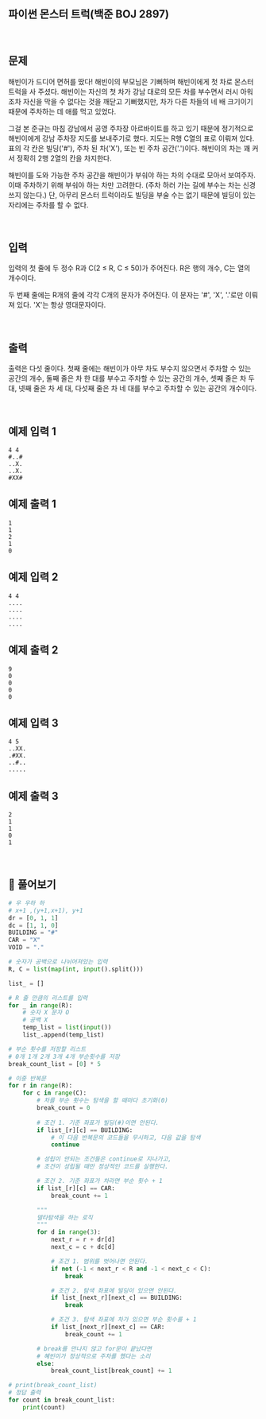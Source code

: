 ## 파이썬 몬스터 트럭(백준 BOJ 2897)

<br>

## 문제

해빈이가 드디어 면허를 땄다! 해빈이의 부모님은 기뻐하며 해빈이에게 첫 차로 몬스터 트럭을 사 주셨다. 해빈이는 자신의 첫 차가 강남 대로의 모든 차를 부수면서 러시 아워조차 자신을 막을 수 없다는 것을 깨닫고 기뻐했지만, 차가 다른 차들의 네 배 크기이기 때문에 주차하는 데 애를 먹고 있었다.

그걸 본 준규는 마침 강남에서 공영 주차장 아르바이트를 하고 있기 때문에 정기적으로 해빈이에게 강남 주차장 지도를 보내주기로 했다. 지도는 R행 C열의 표로 이뤄져 있다. 표의 각 칸은 빌딩('#'), 주차 된 차('X'), 또는 빈 주차 공간('.')이다. 해빈이의 차는 꽤 커서 정확히 2행 2열의 칸을 차지한다.

해빈이를 도와 가능한 주차 공간을 해빈이가 부숴야 하는 차의 수대로 모아서 보여주자. 이때 주차하기 위해 부숴야 하는 차만 고려한다. (주차 하러 가는 길에 부수는 차는 신경쓰지 않는다.) 단, 아무리 몬스터 트럭이라도 빌딩을 부술 수는 없기 때문에 빌딩이 있는 자리에는 주차를 할 수 없다.

<br>

## 입력

입력의 첫 줄에 두 정수 R과 C(2 ≤ R, C ≤ 50)가 주어진다. R은 행의 개수, C는 열의 개수이다.

두 번째 줄에는 R개의 줄에 각각 C개의 문자가 주어진다. 이 문자는 '#', 'X', '.'로만 이뤄져 있다. 'X'는 항상 영대문자이다.

<br>

## 출력

출력은 다섯 줄이다. 첫째 줄에는 해빈이가 아무 차도 부수지 않으면서 주차할 수 있는 공간의 개수, 둘째 줄은 차 한 대를 부수고 주차할 수 있는 공간의 개수, 셋째 줄은 차 두 대, 넷째 줄은 차 세 대, 다섯째 줄은 차 네 대를 부수고 주차할 수 있는 공간의 개수이다.

<br>

## 예제 입력 1

```
4 4
#..#
..X.
..X.
#XX#
```

## 예제 출력 1

```
1
1
2
1
0
```

## 예제 입력 2

```
4 4
....
....
....
....
```

## 예제 출력 2

```
9
0
0
0
0
```

## 예제 입력 3

```
4 5
..XX.
.#XX.
..#..
.....
```

## 예제 출력 3

```
2
1
1
0
1
```

<br>

## 📝 풀어보기

``` python
# 우 우하 하
# x+1 ,(y+1,x+1), y+1
dr = [0, 1, 1]
dc = [1, 1, 0]
BUILDING = "#"
CAR = "X"
VOID = "."

# 숫자가 공백으로 나뉘어져있는 입력
R, C = list(map(int, input().split()))

list_ = []

# R 줄 만큼의 리스트를 입력
for _ in range(R):
    # 숫자 X 문자 O
    # 공백 X
    temp_list = list(input())
    list_.append(temp_list)

# 부순 횟수를 저장할 리스트
# 0개 1개 2개 3개 4개 부순횟수를 저장
break_count_list = [0] * 5

# 이중 반복문
for r in range(R):
    for c in range(C):
        # 차를 부순 횟수는 탐색을 할 때마다 초기화(0)
        break_count = 0
        
        # 조건 1. 기준 좌표가 빌딩(#)이면 안된다.
        if list_[r][c] == BUILDING:
            # 이 다음 반복문의 코드들을 무시하고, 다음 값을 탐색
            continue

        # 성립이 안되는 조건들은 continue로 지나가고,
        # 조건이 성립될 때만 정상적인 코드를 실행한다.

        # 조건 2. 기준 좌표가 차라면 부순 횟수 + 1
        if list_[r][c] == CAR:
            break_count += 1

        """
        델타탐색을 하는 로직
        """
        for d in range(3):
            next_r = r + dr[d]
            next_c = c + dc[d]

            # 조건 1. 범위를 벗어나면 안된다.
            if not (-1 < next_r < R and -1 < next_c < C):
                break

            # 조건 2. 탐색 좌표에 빌딩이 있으면 안된다.
            if list_[next_r][next_c] == BUILDING:
                break

            # 조건 3. 탐색 좌표에 차가 있으면 부순 횟수를 + 1
            if list_[next_r][next_c] == CAR:
                break_count += 1

        # break를 만나지 않고 for문이 끝났다면
        # 혜빈이가 정상적으로 주차를 했다는 소리
        else:
            break_count_list[break_count] += 1

# print(break_count_list)
# 정답 출력
for count in break_count_list:
    print(count)

```

